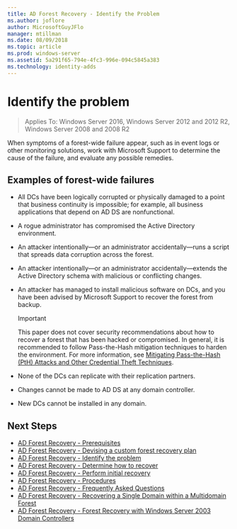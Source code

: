 ```yaml
---
title: AD Forest Recovery - Identify the Problem
ms.author: joflore
author: MicrosoftGuyJFlo
manager: mtillman
ms.date: 08/09/2018
ms.topic: article
ms.prod: windows-server
ms.assetid: 5a291f65-794e-4fc3-996e-094c5845a383
ms.technology: identity-adds
---
```

# Identify the problem

>Applies To: Windows Server 2016, Windows Server 2012 and 2012 R2, Windows Server 2008 and 2008 R2
  
When symptoms of a forest-wide failure appear, such as in event logs or other monitoring solutions, work with Microsoft Support to determine the cause of the failure, and evaluate any possible remedies.  

## Examples of forest-wide failures

- All DCs have been logically corrupted or physically damaged to a point that business continuity is impossible; for example, all business applications that depend on AD DS are nonfunctional.  
- A rogue administrator has compromised the Active Directory environment.  
- An attacker intentionally—or an administrator accidentally—runs a script that spreads data corruption across the forest.  
- An attacker intentionally—or an administrator accidentally—extends the Active Directory schema with malicious or conflicting changes.  
- An attacker has managed to install malicious software on DCs, and you have been advised by Microsoft Support to recover the forest from backup.  
  
   > [!IMPORTANT]
   >  This paper does not cover security recommendations about how to recover a forest that has been hacked or compromised. In general, it is recommended to follow Pass-the-Hash mitigation techniques to harden the environment. For more information, see [Mitigating Pass-the-Hash (PtH) Attacks and Other Credential Theft Techniques](https://www.microsoft.com/download/details.aspx?id=36036).
  
- None of the DCs can replicate with their replication partners.  
- Changes cannot be made to AD DS at any domain controller.  
- New DCs cannot be installed in any domain.  
  
## Next Steps

- [AD Forest Recovery - Prerequisites](AD-Forest-Recovery-Prerequisties.md)  
- [AD Forest Recovery - Devising a custom forest recovery plan](AD-Forest-Recovery-Devising-a-Plan.md)  
- [AD Forest Recovery - Identify the problem](AD-Forest-Recovery-Identify-the-Problem.md)
- [AD Forest Recovery - Determine how to recover](AD-Forest-Recovery-Determine-how-to-Recover.md)
- [AD Forest Recovery - Perform initial recovery](AD-Forest-Recovery-Perform-initial-recovery.md)  
- [AD Forest Recovery - Procedures](AD-Forest-Recovery-Procedures.md)  
- [AD Forest Recovery - Frequently Asked Questions](AD-Forest-Recovery-FAQ.md)  
- [AD Forest Recovery - Recovering a Single Domain within a Multidomain Forest](AD-Forest-Recovery-Single-Domain-in-Multidomain-Recovery.md)  
- [AD Forest Recovery - Forest Recovery with Windows Server 2003 Domain Controllers](AD-Forest-Recovery-Windows-Server-2003.md) 
